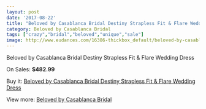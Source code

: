 ```yaml
---
layout: post
date: '2017-08-22'
title: "Beloved by Casablanca Bridal Destiny Strapless Fit & Flare Wedding Dress"
category: Beloved by Casablanca Bridal
tags: ["crazy","bridal","beloved","unique","sale"]
image: http://www.eudances.com/16386-thickbox_default/beloved-by-casablanca-bridal-destiny-strapless-fit-flare-wedding-dress.jpg
---
```

Beloved by Casablanca Bridal Destiny Strapless Fit & Flare Wedding Dress

On Sales: **$482.99**
<a href="https://www.eudances.com/en/beloved-by-casablanca-bridal/4826-beloved-by-casablanca-bridal-destiny-strapless-fit-flare-wedding-dress.html"><amp-img layout="responsive" width="600" height="600" src="//www.eudances.com/16386-thickbox_default/beloved-by-casablanca-bridal-destiny-strapless-fit-flare-wedding-dress.jpg" alt="Beloved by Casablanca Bridal Destiny Strapless Fit & Flare Wedding Dress 0" /></a>
<a href="https://www.eudances.com/en/beloved-by-casablanca-bridal/4826-beloved-by-casablanca-bridal-destiny-strapless-fit-flare-wedding-dress.html"><amp-img layout="responsive" width="600" height="600" src="//www.eudances.com/16388-thickbox_default/beloved-by-casablanca-bridal-destiny-strapless-fit-flare-wedding-dress.jpg" alt="Beloved by Casablanca Bridal Destiny Strapless Fit & Flare Wedding Dress 1" /></a>
<a href="https://www.eudances.com/en/beloved-by-casablanca-bridal/4826-beloved-by-casablanca-bridal-destiny-strapless-fit-flare-wedding-dress.html"><amp-img layout="responsive" width="600" height="600" src="//www.eudances.com/16387-thickbox_default/beloved-by-casablanca-bridal-destiny-strapless-fit-flare-wedding-dress.jpg" alt="Beloved by Casablanca Bridal Destiny Strapless Fit & Flare Wedding Dress 2" /></a>

Buy it: [Beloved by Casablanca Bridal Destiny Strapless Fit & Flare Wedding Dress](https://www.eudances.com/en/beloved-by-casablanca-bridal/4826-beloved-by-casablanca-bridal-destiny-strapless-fit-flare-wedding-dress.html "Beloved by Casablanca Bridal Destiny Strapless Fit & Flare Wedding Dress")

View more: [Beloved by Casablanca Bridal](https://www.eudances.com/en/89-beloved-by-casablanca-bridal "Beloved by Casablanca Bridal")